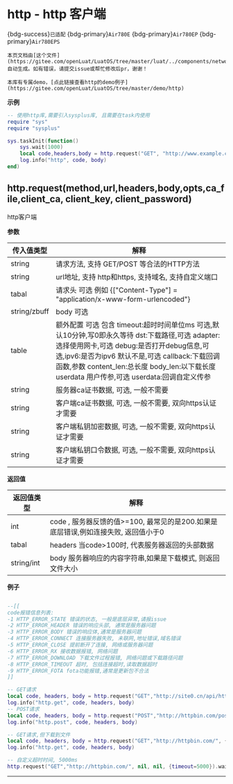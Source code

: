 # http - http 客户端

{bdg-success}`已适配` {bdg-primary}`Air780E` {bdg-primary}`Air780EP` {bdg-primary}`Air780EPS`

```{note}
本页文档由[这个文件](https://gitee.com/openLuat/LuatOS/tree/master/luat/../components/network/libhttp/luat_lib_http.c)自动生成。如有错误，请提交issue或帮忙修改后pr，谢谢！
```

```{tip}
本库有专属demo，[点此链接查看http的demo例子](https://gitee.com/openLuat/LuatOS/tree/master/demo/http)
```

**示例**

```lua
-- 使用http库,需要引入sysplus库, 且需要在task内使用
require "sys"
require "sysplus"

sys.taskInit(function()
    sys.wait(1000)
    local code,headers,body = http.request("GET", "http://www.example.com/abc").wait()
    log.info("http", code, body)
end)


```

## http.request(method,url,headers,body,opts,ca_file,client_ca, client_key, client_password)



http客户端

**参数**

|传入值类型|解释|
|-|-|
|string|请求方法, 支持 GET/POST 等合法的HTTP方法|
|string|url地址, 支持 http和https, 支持域名, 支持自定义端口|
|tabal|请求头 可选 例如 {["Content-Type"] = "application/x-www-form-urlencoded"}|
|string/zbuff|body 可选|
|table|额外配置 可选 包含 timeout:超时时间单位ms 可选,默认10分钟,写0即永久等待 dst:下载路径,可选 adapter:选择使用网卡,可选 debug:是否打开debug信息,可选,ipv6:是否为ipv6 默认不是,可选 callback:下载回调函数,参数 content_len:总长度 body_len:以下载长度 userdata 用户传参,可选 userdata:回调自定义传参  |
|string|服务器ca证书数据, 可选, 一般不需要|
|string|客户端ca证书数据, 可选, 一般不需要, 双向https认证才需要|
|string|客户端私钥加密数据, 可选, 一般不需要, 双向https认证才需要|
|string|客户端私钥口令数据, 可选, 一般不需要, 双向https认证才需要|

**返回值**

|返回值类型|解释|
|-|-|
|int|code , 服务器反馈的值>=100, 最常见的是200.如果是底层错误,例如连接失败, 返回值小于0|
|tabal|headers 当code>100时, 代表服务器返回的头部数据 |
|string/int|body 服务器响应的内容字符串,如果是下载模式, 则返回文件大小|

**例子**

```lua

--[[
code报错信息列表:
-1 HTTP_ERROR_STATE 错误的状态, 一般是底层异常,请报issue
-2 HTTP_ERROR_HEADER 错误的响应头部, 通常是服务器问题
-3 HTTP_ERROR_BODY 错误的响应体,通常是服务器问题
-4 HTTP_ERROR_CONNECT 连接服务器失败, 未联网,地址错误,域名错误
-5 HTTP_ERROR_CLOSE 提前断开了连接, 网络或服务器问题
-6 HTTP_ERROR_RX 接收数据报错, 网络问题
-7 HTTP_ERROR_DOWNLOAD 下载文件过程报错, 网络问题或下载路径问题
-8 HTTP_ERROR_TIMEOUT 超时, 包括连接超时,读取数据超时
-9 HTTP_ERROR_FOTA fota功能报错,通常是更新包不合法
]]

-- GET请求
local code, headers, body = http.request("GET","http://site0.cn/api/httptest/simple/time").wait()
log.info("http.get", code, headers, body)
-- POST请求
local code, headers, body = http.request("POST","http://httpbin.com/post", {}, "abc=123").wait()
log.info("http.post", code, headers, body)

-- GET请求,但下载到文件
local code, headers, body = http.request("GET","http://httpbin.com/", {}, "", {dst="/data.bin"}).wait()
log.info("http.get", code, headers, body)

-- 自定义超时时间, 5000ms
http.request("GET","http://httpbin.com/", nil, nil, {timeout=5000}).wait()

```

---

